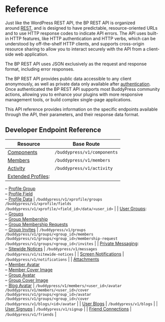 # Reference

Just like the WordPress REST API, the BP REST API is organized around [REST](http://en.wikipedia.org/wiki/Representational_state_transfer), and is designed to have predictable, resource-oriented URLs and to use HTTP response codes to indicate API errors. The API uses built-in HTTP features, like HTTP authentication and HTTP verbs, which can be understood by off-the-shelf HTTP clients, and supports cross-origin resource sharing to allow you to interact securely with the API from a client-side web application.

The BP REST API uses JSON exclusively as the request and response format, including error responses.

The BP REST API provides public data accessible to any client anonymously, as well as private data only available after [authentication](https://developer.buddypress.org/bp-rest-api/#about-authentification). Once authenticated the BP REST API supports most BuddyPress community actions, allowing you to enhance your plugins with more responsive management tools, or build complex single-page applications.

This API reference provides information on the specific endpoints available through the API, their parameters, and their response data format.

## Developer Endpoint Reference

| Resource | Base Route |
| --- | --- |
| [Components](https://developer.buddypress.org/bp-rest-api/reference/components/) | `/buddypress/v1/components` |
| [Members](https://developer.buddypress.org/bp-rest-api/reference/members/) | `/buddypress/v1/members` |
| [Activity](https://developer.buddypress.org/bp-rest-api/reference/activity/) | `/buddypress/v1/activity` |
| [Extended Profiles](https://developer.buddypress.org/bp-rest-api/reference/extended-profiles/):  
– [Profile Group](https://developer.buddypress.org/bp-rest-api/reference/extended-profiles/profile-group/)  
– [Profile Field](https://developer.buddypress.org/bp-rest-api/reference/extended-profiles/profile-field/)  
– [Profile Data](https://developer.buddypress.org/bp-rest-api/reference/extended-profiles/profile-data/) | `/buddypress/v1/xprofile/groups`  
`/buddypress/v1/xprofile/fields`  
`/buddypress/v1/xprofile/<field_id>/data/<user_id>` |
| [User Groups](https://developer.buddypress.org/bp-rest-api/reference/user-groups/):  
– [Groups](https://developer.buddypress.org/bp-rest-api/reference/user-groups/groups/)  
– [Group Membership](https://developer.buddypress.org/bp-rest-api/reference/user-groups/group-membership/)  
– [Group Membership Requests](https://developer.buddypress.org/bp-rest-api/reference/user-groups/group-membership-requests/)  
– [Group Invites](https://developer.buddypress.org/bp-rest-api/reference/user-groups/group-invites/) | `/buddypress/v1/groups`  
`/buddypress/v1/groups/<group_id>/members`  
`/buddypress/v1/groups/<group_id>/membership-request`  
`/buddypress/v1/groups/<group_id>/invites` |
| [Private Messaging](https://developer.buddypress.org/bp-rest-api/reference/private-messaging/):  
– [Sitewide Notices](https://developer.buddypress.org/bp-rest-api/reference/private-messaging/sitewide-notices/) | `/buddypress/v1/messages`  
`/buddypress/v1/sitewide-notices` |
| [Screen Notifications](https://developer.buddypress.org/bp-rest-api/reference/screen-notifications/) | `/buddypress/v1/notifications` |
| [Attachments](https://developer.buddypress.org/bp-rest-api/reference/attachments/)  
– [Member Avatar](https://developer.buddypress.org/bp-rest-api/reference/attachments/member-avatar/)  
– [Member Cover Image](https://developer.buddypress.org/bp-rest-api/reference/attachments/member-cover-image/)  
– [Group Avatar](https://developer.buddypress.org/bp-rest-api/reference/attachments/group-avatar/)  
– [Group Cover Image](https://developer.buddypress.org/bp-rest-api/reference/attachments/group-cover-image/)  
– [Blog Avatar](https://developer.buddypress.org/bp-rest-api/reference/attachments/blog-avatar/) | `/buddypress/v1/members/<user_id>/avatar`  
`/buddypress/v1/members/<user_id>/cover`  
`/buddypress/v1/groups/<group_id>/avatar`  
`/buddypress/v1/groups/<group_id>/cover`  
`/buddypress/v1/blogs/<id>/avatar` |
| [User Blogs](https://developer.buddypress.org/bp-rest-api/reference/blogs/) | `/buddypress/v1/blogs` |
| [User Signups](https://developer.buddypress.org/bp-rest-api/reference/signup/) | `/buddypress/v1/signup` |
| [Friend Connections](https://developer.buddypress.org/bp-rest-api/reference/friends/) | `/buddypress/v1/friends` |
